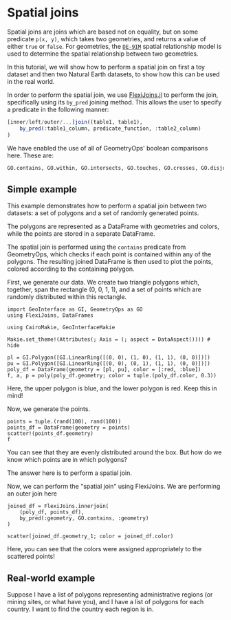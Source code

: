 # Spatial joins

Spatial joins are joins which are based not on equality, but on some predicate ``p(x, y)``, which takes two geometries, and returns a value of either `true` or `false`.  For geometries, the [`DE-9IM`](https://en.wikipedia.org/wiki/DE-9IM) spatial relationship model is used to determine the spatial relationship between two geometries.  

In this tutorial, we will show how to perform a spatial join on first a toy dataset and then two Natural Earth datasets, to show how this can be used in the real world.

In order to perform the spatial join, we use [FlexiJoins.jl](https://github.com/JuliaAPlavin/FlexiJoins.jl) to perform the join, specifically using its `by_pred` joining method.  This allows the user to specify a predicate in the following manner:
```julia
[inner/left/outer/...]join((table1, table1),
    by_pred(:table1_column, predicate_function, :table2_column)
)
```

We have enabled the use of all of GeometryOps' boolean comparisons here.  These are:

```julia
GO.contains, GO.within, GO.intersects, GO.touches, GO.crosses, GO.disjoint, GO.overlaps, GO.covers, GO.coveredby, GO.equals
```

## Simple example

This example demonstrates how to perform a spatial join between two datasets: a set of polygons and a set of randomly generated points. 

The polygons are represented as a DataFrame with geometries and colors, while the points are stored in a separate DataFrame. 

The spatial join is performed using the `contains` predicate from GeometryOps, which checks if each point is contained within any of the polygons. The resulting joined DataFrame is then used to plot the points, colored according to the containing polygon.

First, we generate our data.  We create two triangle polygons which, together, span the rectangle (0, 0, 1, 1), and a set of points which are randomly distributed within this rectangle.

```@example spatialjoins
import GeoInterface as GI, GeometryOps as GO
using FlexiJoins, DataFrames

using CairoMakie, GeoInterfaceMakie

Makie.set_theme!(Attributes(; Axis = (; aspect = DataAspect()))) # hide

pl = GI.Polygon([GI.LinearRing([(0, 0), (1, 0), (1, 1), (0, 0)])])
pu = GI.Polygon([GI.LinearRing([(0, 0), (0, 1), (1, 1), (0, 0)])])
poly_df = DataFrame(geometry = [pl, pu], color = [:red, :blue])
f, a, p = poly(poly_df.geometry; color = tuple.(poly_df.color, 0.3))
```

Here, the upper polygon is blue, and the lower polygon is red.  Keep this in mind!

Now, we generate the points.

```@example spatialjoins
points = tuple.(rand(100), rand(100))
points_df = DataFrame(geometry = points)
scatter!(points_df.geometry)
f
```

You can see that they are evenly distributed around the box.  But how do we know which points are in which polygons?

The answer here is to perform a spatial join.

Now, we can perform the "spatial join" using FlexiJoins.  We are performing an outer join here

```@example spatialjoins
joined_df = FlexiJoins.innerjoin(
    (poly_df, points_df), 
    by_pred(:geometry, GO.contains, :geometry)
)
```

```@example spatialjoins
scatter(joined_df.geometry_1; color = joined_df.color)
```

Here, you can see that the colors were assigned appropriately to the scattered points!

## Real-world example

Suppose I have a list of polygons representing administrative regions (or mining sites, or what have you), and I have a list of polygons for each country.  I want to find the country each region is in.

